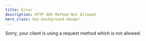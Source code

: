 ```yaml
---
title: Error
description: HTTP 405 Method Not Allowed
hero_class: has-background-danger
---
```


Sorry, your client is using a request method which is not allowed.
